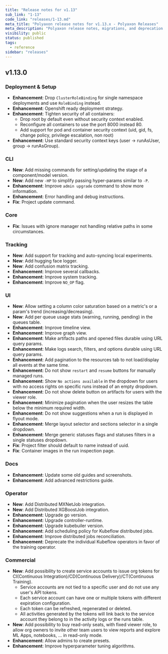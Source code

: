 ```yaml
---
title: "Release notes for v1.13"
sub_link: "1-13"
code_link: "releases/1-13.md"
meta_title: "Polyaxon release notes for v1.13.x - Polyaxon Releases"
meta_description: "Polyaxon release notes, migrations, and deprecation notes for v1.13.x."
visibility: public
status: published
tags:
  - reference
sidebar: "releases"
---
```


## v1.13.0

### Deployment & Setup

 * **Enhancement**: Drop `ClusterRoleBinding` for single namespace deployments and use `RoleBinding` instead.
 * **Enhancement**: Openshift ready deployment strategy.
 * **Enhancement**: Tighten security of all containers: 
   * Drop root by default even without security context enabled.
   * Reconfigure all containers to use the port 8000 instead 80.
   * Add support for pod and container security context (uid, gid, fs, change policy, privilege escalation, non root)
 * **Enhancement**: Use standard security context keys (user -> runAsUser, group -> runAsGroup).

### CLI

 * **New**: Add missing commands for setting/updating the stage of a component/model version.
 * **New**: Add new `-HP` to simplify passing hyper-params similar to `-P`.
 * **Enhancement**: Improve `admin upgrade` command to show more information.
 * **Enhancement**: Error handling and debug instructions.
 * **Fix**: Project update command.

### Core

 * **Fix**: Issues with ignore manager not handling relative paths in some circumstances. 

### Tracking

 * **New**: Add support for tracking and auto-syncing local experiments.
 * **New**: Add hugging face logger.
 * **New**: Add confusion matrix tracking.
 * **Enhancement**: Improve several callbacks.
 * **Enhancement**: Improve system tracking.
 * **Enhancement**: Improve `NO_OP` flag.

### UI

 * **New**: Allow setting a column color saturation based on a metric's or a param's trend (increasing/decreasing).
 * **New**: Add per queue usage stats (warning, running, pending) in the queues table.
 * **Enhancement**: Improve timeline view.
 * **Enhancement**: Improve graph view.
 * **Enhancement**: Make artifacts paths and opened files durable using URL query params.
 * **Enhancement**: Make logs search, filters, and options durable using URL query params.
 * **Enhancement**: Add pagination to the resources tab to not load/display all events at the same time.
 * **Enhancement**: Do not show `restart` and `resume` buttons for manually managed runs.
 * **Enhancement**: Show `No actions available` in the dropdown for users with no access rights on specific runs instead of an empty dropdown.
 * **Enhancement**: Do not show delete button on artifacts for users with the viewer role.
 * **Enhancement**: Minimize pagination when the user resizes the table below the minimum required width.
 * **Enhancement**: Do not show suggestions when a run is displayed in flyout mode.
 * **Enhancement**: Merge layout selector and sections selector in a single dropdown.
 * **Enhancement**: Merge generic statuses flags and statuses filters in a single statuses dropdown.
 * **Fix**: Project filter should default to name instead of uuid.
 * **Fix**: Container images in the run inspection page.

### Docs

 * **Enhancement**: Update some old guides and screenshots.
 * **Enhancement**: Add advanced restrictions guide.

### Operator

 * **New**: Add Distributed MXNetJob integration.
 * **New**: Add Distributed XGBoostJob integration.
 * **Enhancement**: Upgrade go version.
 * **Enhancement**: Upgrade controller-runtime.
 * **Enhancement**: Upgrade kubebuiler version.
 * **Enhancement**: Add scheduling policy for Kubeflow distributed jobs.
 * **Enhancement**: Improve distributed jobs reconciliation.
 * **Enhancement**: Deprecate the individual Kubeflow operators in favor of the training operator.

### Commercial

 * **New**: Add possibility to create service accounts to issue org tokens for CI(Continuous Integration)/CD(Continuous Delivery)/CT(Continuous Training).
   * Service accounts are not tied to a specific user and do not use any user's API tokens.
   * Each service account can have one or multiple tokens with different expiration configuration.
   * Each token can be refreshed, regenerated or deleted.
   * All activities generated by the tokens will link back to the service account they belong to in the activity logs or the runs table. 
 * **New**: Add possibility to buy read-only seats, with fixed viewer role, to allow org owners to invite other team users to view reports and explore ML Apps, notebooks, ... in read-only mode.
 * **Enhancement**: Allow admins to create presets.
 * **Enhancement**: Improve hyperparameter tuning algorithms.
